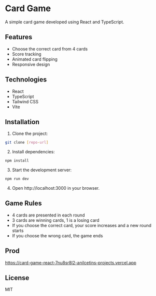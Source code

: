 # Card Game

A simple card game developed using React and TypeScript.

## Features

- Choose the correct card from 4 cards
- Score tracking
- Animated card flipping
- Responsive design

## Technologies

- React
- TypeScript
- Tailwind CSS
- Vite

## Installation

1. Clone the project:
```bash
git clone [repo-url]
```

2. Install dependencies:
```bash
npm install
```

3. Start the development server:
```bash
npm run dev
```

4. Open http://localhost:3000 in your browser.

## Game Rules

- 4 cards are presented in each round
- 3 cards are winning cards, 1 is a losing card
- If you choose the correct card, your score increases and a new round starts
- If you choose the wrong card, the game ends
 
## Prod

https://card-game-react-7nu8sr8l2-anilcetins-projects.vercel.app

## License
MIT 
